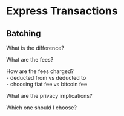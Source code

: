 # Express Transactions

## Batching

What is the difference?

What are the fees?

How are the fees charged?\
\- deducted from vs deducted to\
\- choosing fiat fee vs bitcoin fee

What are the privacy implications?

Which one should I choose?
